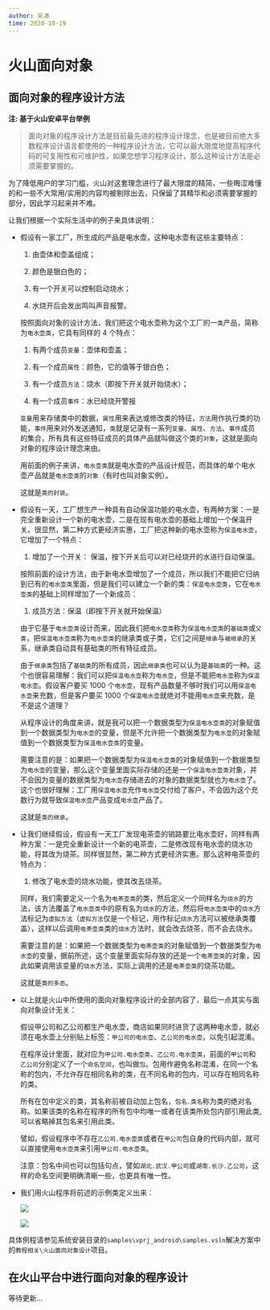 ```yaml
---
author: 吴涛
time: 2020-10-19
---
```


# 火山面向对象

## 面向对象的程序设计方法

**注: 基于火山安卓平台举例**

> 面向对象的程序设计方法是目前最先进的程序设计理念，也是被目前绝大多数程序设计语言都使用的一种程序设计方法，它可以最大限度地提高程序代码的可复用性和可维护性，如果您想学习程序设计，那么这种设计方法是必须需要掌握的。

为了降低用户的学习门槛，火山对这套理念进行了最大限度的精简，一些晦涩难懂的和一些不大常用/实用的内容均被剔除出去，只保留了其精华和必须需要掌握的部分，因此学习起来并不难。

让我们根据一个实际生活中的例子来具体说明：

- 假设有一家工厂，所生成的产品是电水壶，这种电水壶有这些主要特点：

  1. 由壶体和壶盖组成；

  2. 颜色是银白色的；

  3. 有一个开关可以控制启动烧水；

  4. 水烧开后会发出鸣叫声音报警。

  按照面向对象的设计方法，我们把这个电水壶称为这个工厂的一`类`产品，简称为`电水壶类`，它具有同样的 4 个特点：

  1. 有两个成员`变量`：壶体和壶盖；

  2. 有一个成员`属性`：颜色，它的值等于银白色；

  3. 有一个成员`方法`：烧水（即按下开关就开始烧水）；

  4. 有一个成员`事件`：水已经烧开警报

  `变量`用来存储类中的数据，`属性`用来表达或修改类的特征，`方法`用作执行类的功能，`事件`用来对外发送通知，`类`就是记录有一系列`变量`、`属性`、`方法`、`事件`成员的集合，所有具有这些特征成员的具体产品就叫做这个类的`对象`，这就是面向对象的程序设计理念来由。

  用前面的例子来讲，`电水壶类`就是电水壶的产品设计规范，而具体的单个电水壶产品就是`电水壶类`的`对象`（有时也叫对象实例）。

  这就是`类的封装`。

- 假设有一天，工厂想生产一种具有自动保温功能的电水壶，有两种方案：一是完全重新设计一个新的电水壶，二是在现有电水壶的基础上增加一个保温开关。很显然，第二种方式更经济实惠，工厂把这种新的电水壶称为`保温电水壶`，它增加了一个特点：

  1. 增加了一个开关： 保温，按下开关后可以对已经烧开的水进行自动保温。

  按照前面的设计方法，由于新电水壶增加了一个成员，所以我们不能把它归纳到已有的`电水壶类`里面，但是我们可以建立一个新的类：`保温电水壶类`，它在`电水壶类`的基础上同样增加了一个新成员：

  1. 成员方法：保温（即按下开关就开始保温）

  由于它基于`电水壶类`设计而来，因此我们把`电水壶类`称为`保温电水壶类`的`基础类`或`父类`，把`保温电水壶类`称为`电水壶类`的继承类或子类，它们之间是`继承`与`被继承`的关系，继承类自动具有基础类的所有特征成员。

  由于`继承类`包括了`基础类`的所有成员，因此`继承类`也可以认为是`基础类`的一种。这个也很容易理解：我们可以把`保温电水壶`称为`电水壶`，但是不能把`电水壶`称为`保温电水壶`。假设客户要买 1000 个`电水壶`，现有产品数量不够时我们可以用`保温电水壶`来充数，但是客户要买 1000 个`保温电水壶`就绝对不能用`电水壶`来充数，是不是这个道理？

  从程序设计的角度来讲，就是我可以把一个数据类型为`保温电水壶类`的对象赋值到一个数据类型为`电水壶`的变量，但是不允许把一个数据类型为`电水壶`的对象赋值到一个数据类型为`保温电水壶类`的变量。

  需要注意的是：如果把一个数据类型为`保温电水壶类`的对象赋值到一个数据类型为`电水壶`的变量，那么这个变量里面实际存储的还是一个`保温电水壶类`对象，并不会因为变量的数据类型为`电水壶`存储进去的对象的数据类型就也为`电水壶`了。这个也很好理解：工厂用`保温电水壶`充作`电水壶`交付给了客户，不会因为这个充数行为就导致`保温电水壶`产品变成`电水壶`产品了。

  这就是`类的继承`。

- 让我们继续假设，假设有一天工厂发现电茶壶的销路要比电水壶好，同样有两种方案：一是完全重新设计一个新的电茶壶，二是修改现有电水壶的烧水功能，将其改为烧茶。同样很显然，第二种方式更经济实惠。那么这种电茶壶的特点为：

  1. 修改了电水壶的烧水功能，使其改去烧茶。

  同样，我们需要定义一个名为`电茶壶类`的类，然后定义一个同样名为`烧水`的方法，该方法覆盖了`电水壶类`中的原有名为`烧水`的方法，然后将`电水壶类`中的`烧水`方法标记为`虚拟方法`（`虚拟方法`仅是一个标记，用作标记`烧水`方法可以被继承类覆盖），这样以后调用`电茶壶类`类的`烧水`方法时，就会改去烧茶，而不会去烧水。

  需要注意的是：如果把一个数据类型为`电茶壶类`的对象赋值到一个数据类型为`电水壶`的变量，据前所述，这个变量里面实际存放的还是一个`电茶壶类`的对象，因此如果调用该变量的`烧水`方法，实际上调用的还是`电茶壶类`的烧茶功能。

  这就是`类的多态`。

- 以上就是火山中所使用的面向对象程序设计的全部内容了，最后一点其实与面向对象设计无关：

  假设甲公司和乙公司都生产电水壶，商店如果同时进货了这两种电水壶，就必须在电水壶上分别贴上标签：`甲公司的电水壶`、`乙公司的电水壶`，以免引起混淆。

  在程序设计里面，就对应为`甲公司.电水壶类`、`乙公司.电水壶类`，前面的`甲公司`和`乙公司`分别定义了一个`命名空间`，也叫做`包`。包用作避免名称混淆，在同一个名称的包内，不允许存在相同名称的类，在不同名称的包内，可以存在相同名称的类。

  所有在包中定义的类，其名称前被自动加上包名，`包名.类名`称为类的绝对名称。如果该类的名称在程序的所有包中均唯一或者在该类所处包内部引用此类,可以省略掉其包名来引用此类。

  譬如，假设程序中不存在`乙公司.电水壶类`或者在`甲公司`包自身的代码内部，就可以直接使用`电水壶类`来引用`甲公司.电水壶类`。

  注意：包名中间也可以包括句点，譬如`湖北.武汉.甲公司`或`湖南.长沙.乙公司`，这样的命名空间更明确清晰一些，也更具有唯一性。

- 我们用火山程序将前述的示例类定义出来：

  ![](https://static.voldpc.coolbian.com/assets/images/starter/official-course/images/b1.png)

  ![](https://static.voldpc.coolbian.com/assets/images/starter/official-course/images/b2.png)

具体例程请参见系统安装目录的`samples\vprj_android\samples.vsln`解决方案中的`教程相关\火山面向对象设计`项目。

## 在火山平台中进行面向对象的程序设计

等待更新...
